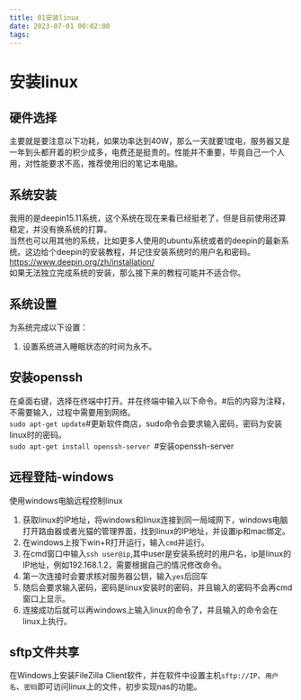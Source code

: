 ```yaml
---
title: 01安装linux
date: 2023-07-01 00:02:00
tags:
---
```

# 安装linux

## 硬件选择
主要就是要注意以下功耗，如果功率达到40W，那么一天就要1度电，服务器又是一年到头都开着的积少成多，电费还是挺贵的。性能并不重要，毕竟自己一个人用，对性能要求不高，推荐使用旧的笔记本电脑。

## 系统安装
我用的是deepin15.11系统，这个系统在现在来看已经挺老了，但是目前使用还算稳定，并没有换系统的打算。  
当然也可以用其他的系统，比如更多人使用的ubuntu系统或者的deepin的最新系统。这边给个deepin的安装教程，并记住安装系统时的用户名和密码。  
<https://www.deepin.org/zh/installation/>  
如果无法独立完成系统的安装，那么接下来的教程可能并不适合你。

## 系统设置
为系统完成以下设置：  
1. 设置系统进入睡眠状态的时间为永不。   
## 安装openssh
在桌面右键，选择在终端中打开。并在终端中输入以下命令。#后的内容为注释，不需要输入，过程中需要用到网络。      
`sudo apt-get update`#更新软件商店，sudo命令会要求输入密码，密码为安装linux时的密码。  
`sudo apt-get install openssh-server `#安装openssh-server
## 远程登陆-windows    
使用windows电脑远程控制linux
1. 获取linux的IP地址，将windows和linux连接到同一局域网下，windows电脑打开路由器或者光猫的管理界面，找到linux的IP地址，并设置ip和mac绑定。
2. 在windows上按下win+R打开运行，输入`cmd`并运行。
3. 在cmd窗口中输入`ssh user@ip`,其中user是安装系统时的用户名，ip是linux的IP地址，例如192.168.1.2，需要根据自己的情况修改命令。
4. 第一次连接时会要求核对服务器公钥，输入`yes`后回车
5. 随后会要求输入密码，密码是linux安装时的密码，并且输入的密码不会再cmd窗口上显示。
6. 连接成功后就可以再windows上输入linux的命令了，并且输入的命令会在linux上执行。
## sftp文件共享
在Windows上安装FileZilla Client软件，并在软件中设置主机`sftp://IP`、`用户名`、`密码`即可访问linux上的文件，初步实现nas的功能。